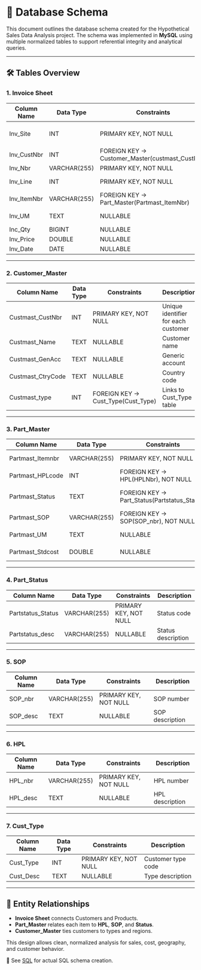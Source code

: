 

# 📘 Database Schema

This document outlines the database schema created for the Hypothetical Sales Data Analysis project. The schema was implemented in **MySQL** using multiple normalized tables to support referential integrity and analytical queries.

---

## 🛠️ Tables Overview

### 1. Invoice Sheet

| Column Name  | Data Type    | Constraints                                       | Description                            |
| ------------ | ------------ | ------------------------------------------------- | -------------------------------------- |
| Inv_Site     | INT          | PRIMARY KEY, NOT NULL                             | Unique identifier for each transaction |
| Inv_CustNbr  | INT          | FOREIGN KEY → Customer_Master(custmast_CustNbr)   | Links to Customer_Master               |
| Inv_Nbr      | VARCHAR(255) | PRIMARY KEY, NOT NULL                             | Invoice number                         |
| Inv_Line     | INT          | PRIMARY KEY, NOT NULL                             | Line number of the invoice             |
| Inv_ItemNbr  | VARCHAR(255) | FOREIGN KEY → Part_Master(Partmast_ItemNbr)       | Links to Part_Master                   |
| Inv_UM       | TEXT         | NULLABLE                                          | Unit of measurement                    |
| Inc_Qty      | BIGINT       | NULLABLE                                          | Quantity invoiced                      |
| Inv_Price    | DOUBLE       | NULLABLE                                          | Price per unit                         |
| Inv_Date     | DATE         | NULLABLE                                          | Invoice date                           |

---

### 2. Customer_Master

| Column Name        | Data Type | Constraints                          | Description                         |
| ------------------ | --------- | ------------------------------------ | ----------------------------------- |
| Custmast_CustNbr   | INT       | PRIMARY KEY, NOT NULL                | Unique identifier for each customer |
| Custmast_Name      | TEXT      | NULLABLE                             | Customer name                       |
| Custmast_GenAcc    | TEXT      | NULLABLE                             | Generic account                     |
| Custmast_CtryCode  | TEXT      | NULLABLE                             | Country code                        |
| Custmast_type      | INT       | FOREIGN KEY → Cust_Type(Cust_Type)   | Links to Cust_Type table            |

---

### 3. Part_Master

| Column Name        | Data Type    | Constraints                                     | Description                  |
| ------------------ | ------------ | ----------------------------------------------- | ---------------------------- |
| Partmast_Itemnbr   | VARCHAR(255) | PRIMARY KEY, NOT NULL                           | Unique part number           |
| Partmast_HPLcode   | INT          | FOREIGN KEY → HPL(HPLNbr), NOT NULL             | Links to HPL table           |
| Partmast_Status    | TEXT         | FOREIGN KEY → Part_Status(Partstatus_Status)    | Links to Part_Status table   |
| Partmast_SOP       | VARCHAR(255) | FOREIGN KEY → SOP(SOP_nbr), NOT NULL            | Links to SOP table           |
| Partmast_UM        | TEXT         | NULLABLE                                        | Unit of measurement          |
| Partmast_Stdcost   | DOUBLE       | NULLABLE                                        | Standard cost                |

---

### 4. Part_Status

| Column Name        | Data Type    | Constraints           | Description        |
| ------------------ | ------------ | --------------------- | ------------------ |
| Partstatus_Status  | VARCHAR(255) | PRIMARY KEY, NOT NULL | Status code        |
| Partstatus_desc    | VARCHAR(255) | NULLABLE              | Status description |

---

### 5. SOP

| Column Name | Data Type    | Constraints           | Description     |
| ----------- | ------------ | --------------------- | --------------- |
| SOP_nbr     | VARCHAR(255) | PRIMARY KEY, NOT NULL | SOP number      |
| SOP_desc    | TEXT         | NULLABLE              | SOP description |

---

### 6. HPL

| Column Name | Data Type    | Constraints           | Description     |
| ----------- | ------------ | --------------------- | --------------- |
| HPL_nbr     | VARCHAR(255) | PRIMARY KEY, NOT NULL | HPL number      |
| HPL_desc    | TEXT         | NULLABLE              | HPL description |

---

### 7. Cust_Type

| Column Name | Data Type | Constraints           | Description        |
| ----------- | --------- | --------------------- | ------------------ |
| Cust_Type   | INT       | PRIMARY KEY, NOT NULL | Customer type code |
| Cust_Desc   | TEXT      | NULLABLE              | Type description   |

---

## 🧱 Entity Relationships

- **Invoice Sheet** connects Customers and Products.
- **Part_Master** relates each item to **HPL**, **SOP**, and **Status**.
- **Customer_Master** ties customers to types and regions.

This design allows clean, normalized analysis for sales, cost, geography, and customer behavior.

📌 See [SQL](../sql/create_tables.sql) for actual SQL schema creation.
